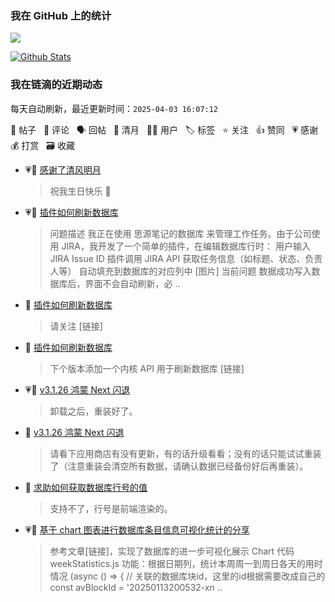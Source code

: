 
### 我在 GitHub 上的统计

<a title="Hits" target="_blank" href="https://github.com/88250/88250"><img src="https://hits.b3log.org/88250/88250.svg"></a>

[![Github Stats](https://github-readme-stats.vercel.app/api?username=88250&theme=tokyonight&show_icons=true)](https://github.com/88250)

<!--events start -->

### 我在链滴的近期动态

每天自动刷新，最近更新时间：`2025-04-03 16:07:12`

📝 帖子 &nbsp; 💬 评论 &nbsp; 🗣 回帖 &nbsp; 🌙 清月 &nbsp; 👨‍💻 用户 &nbsp; 🏷️ 标签 &nbsp; ⭐️ 关注 &nbsp; 👍 赞同 &nbsp; 💗 感谢 &nbsp; 💰 打赏 &nbsp; 🗃 收藏

* 💗🌙 [感谢了清风明月](https://ld246.com/member/JeffreyChen/breezemoons/1743438203511)

  > 祝我生日快乐 🎉
* 💗📝 [插件如何刷新数据库](https://ld246.com/article/1743473783419)

  > 问题描述 我正在使用 思源笔记的数据库 来管理工作任务。由于公司使用 JIRA，我开发了一个简单的插件，在编辑数据库行时： 用户输入 JIRA Issue ID 插件调用 JIRA API 获取任务信息（如标题、状态、负责人等） 自动填充到数据库的对应列中 [图片] 当前问题 数据成功写入数据库后，界面不会自动刷新，必 ..
* 💬 [插件如何刷新数据库](https://ld246.com/article/1743473783419/comment/1743481120005#comments)

  > 请关注 [链接]
* 💬 [插件如何刷新数据库](https://ld246.com/article/1743473783419/comment/1743479218562#comments)

  > 下个版本添加一个内核 API 用于刷新数据库 [链接]
* 💗💬 [v3.1.26 鸿蒙 Next 闪退](https://ld246.com/article/1743424460474/comment/1743429957809#comments)

  > 卸载之后，重装好了。
* 💬 [v3.1.26 鸿蒙 Next 闪退](https://ld246.com/article/1743424460474/comment/1743427488889#comments)

  > 请看下应用商店有没有更新，有的话升级看看；没有的话只能试试重装了（注意重装会清空所有数据，请确认数据已经备份好后再重装）。
* 💬 [求助如何获取数据库行号的值](https://ld246.com/article/1743073638551/comment/1743408996033#comments)

  > 支持不了，行号是前端渲染的。
* 💗📝 [基于 chart 图表进行数据库条目信息可视化统计的分享](https://ld246.com/article/1743338509220)

  > 参考文章[链接]，实现了数据库的进一步可视化展示 Chart 代码 weekStatistics.js 功能：根据日期列，统计本周周一到周日各天的用时情况 (async () =&gt; { // 关联的数据库块id，这里的id根据需要改成自己的 const avBlockId = '20250113200532-xn ..


<!--events end -->
